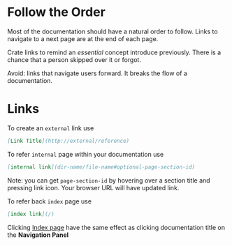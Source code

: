 # Follow the Order

Most of the documentation should have a natural order to follow. 
Links to navigate to a next page are at the end of each page.

Crate links to remind an *essential* concept introduce previously. There is a chance that a person skipped over it or forgot. 

Avoid: links that navigate users forward. It breaks the flow of a documentation. 

# Links

To create an `external` link use 

```markdown
[Link Title](http://external/reference)
```
    
To refer `internal` page within your documentation use 

```markdown
[internal link](dir-name/file-name#optional-page-section-id)
```

Note: you can get `page-section-id` by hovering over a section title and pressing link icon. Your browser URL will have updated link.

To refer back `index` page use   

```markdown
[index link](/)
```

Clicking [Index page](/) have the same effect as clicking documentation title on the **Navigation Panel**
